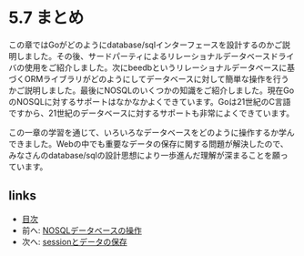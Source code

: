 # 5.7 まとめ
この章ではGoがどのようにdatabase/sqlインターフェースを設計するのかご説明しました。その後、サードパーティによるリレーショナルデータベースドライバの使用をご紹介しました。次にbeedbというリレーショナルデータベースに基づくORMライブラリがどのようにしてデータベースに対して簡単な操作を行うかご説明しました。最後にNOSQLのいくつかの知識をご紹介しました。現在GoのNOSQLに対するサポートはなかなかよくできています。Goは21世紀のC言語ですから、21世紀のデータベースに対するサポートも非常によくできています。

この一章の学習を通じて、いろいろなデータベースをどのように操作するか学んできました。Webの中でも重要なデータの保存に関する問題が解決したので、みなさんのdatabase/sqlの設計思想により一歩進んだ理解が深まることを願っています。

## links
   * [目次](<preface.md>)
   * 前へ: [NOSQLデータベースの操作](<05.6.md>)
   * 次へ: [sessionとデータの保存](<06.0.md>)
